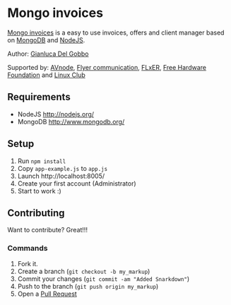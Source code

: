Mongo invoices
=============

[Mongo invoices](https://github.com/gianlucadelgobbo/mongo-invoices) is a easy to use invoices, offers and client manager based on [MongoDB](http://www.mongodb.org/) and [NodeJS](http://nodejs.org/).

Author: [Gianluca Del Gobbo](https://github.com/gianlucadelgobbo/)

Supported by: [AVnode](http://avnode.org), [Flyer communication](http://flyer.it), [FLxER](https://flxer.net), [Free Hardware Foundation](http://fhf.it) and [Linux Club](http://linux-club.org/)

Requirements
------------

* NodeJS http://nodejs.org/
* MongoDB http://www.mongodb.org/


Setup
------------

1. Run `npm install`
2. Copy `app-example.js` to `app.js`
3. Launch http://localhost:8005/
3. Create your first account (Administrator)
5. Start to work :)


Contributing
------------

Want to contribute? Great!!!


### Commands

1. Fork it.
2. Create a branch (`git checkout -b my_markup`)
3. Commit your changes (`git commit -am "Added Snarkdown"`)
4. Push to the branch (`git push origin my_markup`)
5. Open a [Pull Request](https://github.com/gianlucadelgobbo/mongo-invoices)
